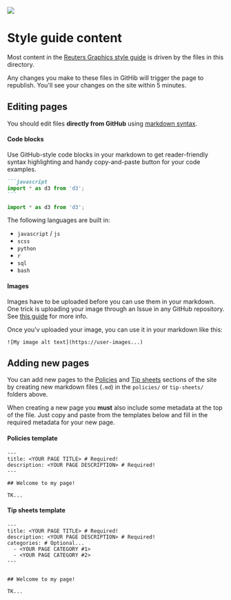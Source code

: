 ![](../../../badge.svg)

# Style guide content

Most content in the [Reuters Graphics style guide](https://reuters-graphics.github.io/style/) is driven by the files in this directory.

Any changes you make to these files in GitHib will trigger the page to republish. You'll see your changes on the site within 5 minutes.

## Editing pages

You should edit files **directly from GitHub** using [markdown syntax](https://guides.github.com/features/mastering-markdown/).

#### Code blocks

Use GitHub-style code blocks in your markdown to get reader-friendly syntax highlighting and handy copy-and-paste button for your code examples.


~~~markdown
```javascript
import * as d3 from 'd3';
```
~~~


```javascript
import * as d3 from 'd3';

```

The following languages are built in:
- `javascript` / `js`
- `scss`
- `python`
- `r`
- `sql`
- `bash`


#### Images

Images have to be uploaded before you can use them in your markdown. One trick is uploading your image through an Issue in any GitHub repository. See [this guide](https://gist.github.com/vinkla/dca76249ba6b73c5dd66a4e986df4c8d) for more info.

Once you'v uploaded your image, you can use it in your markdown like this:

```
![My image alt text](https://user-images...)
```

## Adding new pages

You can add new pages to the [Policies](https://reuters-graphics.github.io/style/policies/) and [Tip sheets](https://reuters-graphics.github.io/style/tip-sheets/) sections of the site by creating new markdown files (`.md`) in the `policies/` or `tip-sheets/` folders above.

When creating a new page you **must** also include some metadata at the top of the file. Just copy and paste from the templates below and fill in the required metadata for your new page.

#### Policies template

```
---
title: <YOUR PAGE TITLE> # Required!
description: <YOUR PAGE DESCRIPTION> # Required!
---

## Welcome to my page!

TK...
```

#### Tip sheets template

```
---
title: <YOUR PAGE TITLE> # Required!
description: <YOUR PAGE DESCRIPTION> # Required!
categories: # Optional...
  - <YOUR PAGE CATEGORY #1> 
  - <YOUR PAGE CATEGORY #2>
---


## Welcome to my page!

TK...
```
